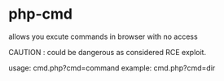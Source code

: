 # php-cmd

allows you excute commands in browser with no access

CAUTION : could be dangerous as considered RCE exploit.

usage: cmd.php?cmd=command
example: cmd.php?cmd=dir
